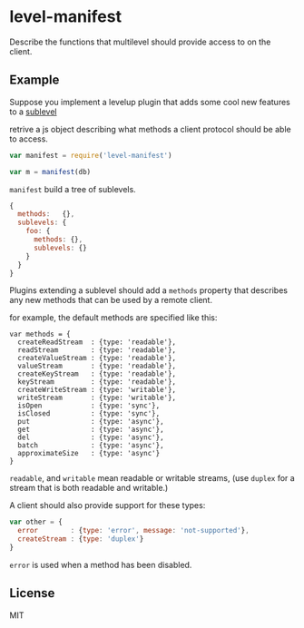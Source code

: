 # level-manifest

Describe the functions that multilevel should provide access to on the client.

## Example

Suppose you implement a levelup plugin that adds some cool new features to a
[sublevel](https://github.com/dominictarr/level-sublevel)

retrive a js object describing what methods a client protocol should be able
to access.
``` js
var manifest = require('level-manifest')

var m = manifest(db)
```

`manifest` build a tree of sublevels.

``` js
{
  methods:   {},
  sublevels: {
    foo: {
      methods: {},
      sublevels: {}
    }
  }
}
```

Plugins extending a sublevel should add a `methods` property that describes
any new methods that can be used by a remote client.

for example, the default methods are specified like this:
```
var methods = {
  createReadStream  : {type: 'readable'},
  readStream        : {type: 'readable'},
  createValueStream : {type: 'readable'},
  valueStream       : {type: 'readable'},
  createKeyStream   : {type: 'readable'},
  keyStream         : {type: 'readable'},
  createWriteStream : {type: 'writable'},
  writeStream       : {type: 'writable'},
  isOpen            : {type: 'sync'},
  isClosed          : {type: 'sync'},
  put               : {type: 'async'},
  get               : {type: 'async'},
  del               : {type: 'async'},
  batch             : {type: 'async'},
  approximateSize   : {type: 'async'}
}
```

`readable`, and `writable` mean readable or writable streams,
(use `duplex` for a stream that is both readable and writable.)

A client should also provide support for these types:
``` js
var other = {
  error        : {type: 'error', message: 'not-supported'},
  createStream : {type: 'duplex'}
}
```
`error` is used when a method has been disabled.

## License

MIT
